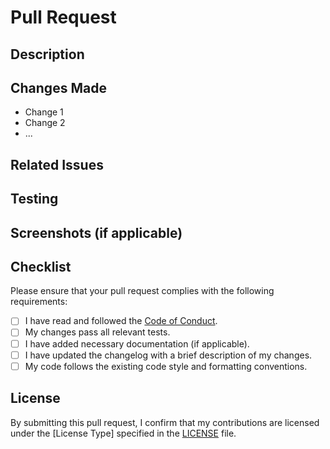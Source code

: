 # Pull Request

## Description

<!-- Provide a brief description of the changes introduced by this pull request. -->

## Changes Made

<!-- List the key changes made in bullet-point format. -->

- Change 1
- Change 2
- ...

## Related Issues

<!-- Reference any related issues by mentioning their number (e.g., "Fixes #123"). -->

## Testing

<!-- Describe the testing process you have followed, including any test cases or scenarios you have considered. -->

## Screenshots (if applicable)

<!-- Include screenshots or images that help visualize the changes, if applicable. -->

## Checklist

Please ensure that your pull request complies with the following requirements:

- [ ] I have read and followed the [Code of Conduct](CODE_OF_CONDUCT.md).
- [ ] My changes pass all relevant tests.
- [ ] I have added necessary documentation (if applicable).
- [ ] I have updated the changelog with a brief description of my changes.
- [ ] My code follows the existing code style and formatting conventions.

## License

By submitting this pull request, I confirm that my contributions are licensed under the [License Type] specified in the [LICENSE](LICENSE) file.

<!-- Add any additional information or context that might be helpful for reviewers. -->
